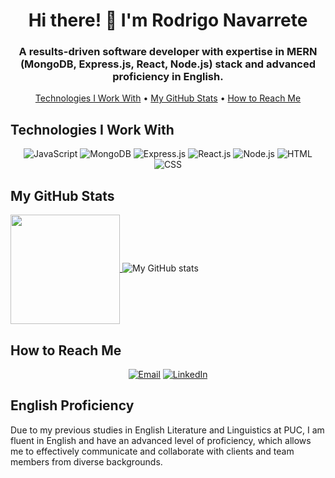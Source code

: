 <!-- Header -->
<h1 align="center">Hi there! 👋 I'm Rodrigo Navarrete</h1>
<h3 align="center">A results-driven software developer with expertise in MERN (MongoDB, Express.js, React, Node.js) stack and advanced proficiency in English.</h3>

<!-- Main Section -->
<p align="center">
  <a href="#technologies-i-work-with">Technologies I Work With</a> •
  <a href="#my-github-stats">My GitHub Stats</a> •
  <a href="#how-to-reach-me">How to Reach Me</a>
</p>

## Technologies I Work With

<p align="center">
  <img alt="JavaScript" src="https://img.shields.io/badge/-JavaScript-F7DF1E?style=flat-square&logo=javascript&logoColor=black" />
  <img alt="MongoDB" src="https://img.shields.io/badge/-MongoDB-47A248?style=flat-square&logo=mongodb&logoColor=white" />
  <img alt="Express.js" src="https://img.shields.io/badge/-Express.js-000000?style=flat-square&logo=express&logoColor=white" />
  <img alt="React.js" src="https://img.shields.io/badge/-React.js-61DAFB?style=flat-square&logo=react&logoColor=black" />
  <img alt="Node.js" src="https://img.shields.io/badge/-Node.js-339933?style=flat-square&logo=node.js&logoColor=white" />
  <img alt="HTML" src="https://img.shields.io/badge/-HTML-E34F26?style=flat-square&logo=html5&logoColor=white" />
  <img alt="CSS" src="https://img.shields.io/badge/-CSS-1572B6?style=flat-square&logo=css3&logoColor=white" />
</p>

## My GitHub Stats

<p>
  <a href="https://github.com/ThomasAnderson23">
    <img align="center" height="175px"  src="https://github-readme-stats.vercel.app/api/top-langs/?username=ThomasAnderson23&text_color=FFFFFF&bg_color=000000&title_color=94b4a4&langs_count=15&layout=compact&hide_border=true" />
  </a>
  <a align="center">
  <img src="https://github-readme-stats.vercel.app/api?username=ThomasAnderson23&show_icons=true&theme=dracula" alt="My GitHub stats" />
</a>
</p>

## How to Reach Me

<p align="center">
  <a href="mailto:renavarr@uc.cl"><img alt="Email" src="https://img.shields.io/badge/-Email-D14836?style=flat-square&logo=gmail&logoColor=white" /></a>
  <a href="https://www.linkedin.com/in/RodrigoNavarrete23/"><img alt="LinkedIn" src="https://img.shields.io/badge/-LinkedIn-0077B5?style=flat-square&logo=linkedin&logoColor=white" /></a>
</p>

## English Proficiency

Due to my previous studies in English Literature and Linguistics at PUC, I am fluent in English and have an advanced level of proficiency, which allows me to effectively communicate and collaborate with clients and team members from diverse backgrounds.
